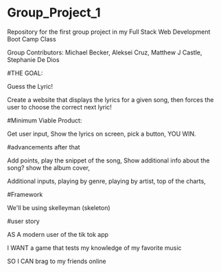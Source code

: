 # Group_Project_1
Repository for the first group project in my Full Stack Web Development Boot Camp Class

Group Contributors: Michael Becker, Aleksei Cruz, Matthew J Castle, Stephanie De Dios

#THE GOAL:

Guess the Lyric!

Create a website that displays the lyrics for a given song, then forces the user to choose the correct next lyric!

#Minimum Viable Product:

Get user input, Show the lyrics on screen, pick a button, YOU WIN.

#advancements after that

Add points, play the snippet of the song, Show additional info about the song? show the album cover,

Additional inputs, playing by genre, playing by artist, top of the charts,

#Framework

We'll be using skelleyman (skeleton)

#user story

AS A modern user of the tik tok app

I WANT a game that tests my knowledge of my favorite music

SO I CAN brag to my friends online

